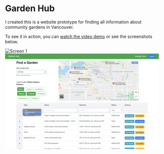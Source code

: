 # Garden Hub

I created this is a website prototype for finding all information about community gardens in Vancouver.

To see it in action, you can [watch the video demo](https://drive.google.com/file/d/1qQyos94yirz5qrnNI8ihPZkbbh6Ds8xL/view?usp=sharing) or see the screenshots below.

![Screen 1](gardenhub-screen1.png)
![Screen 2](gardenhub-screen2.png)
